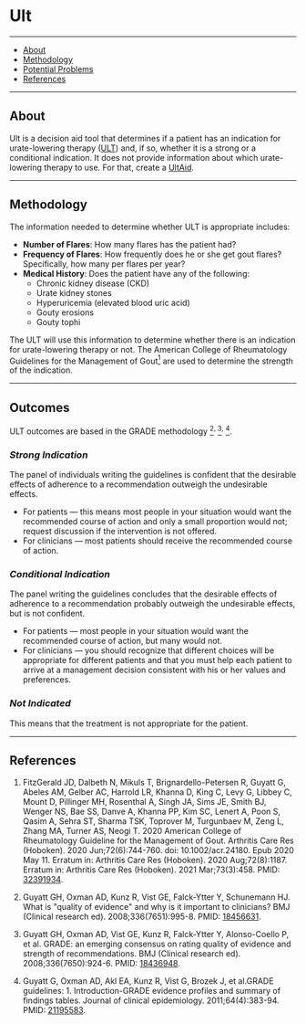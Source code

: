 # Ult

---

- [About](#about)
- [Methodology](#methodology)
- [Potential Problems](#potentialproblems)
- [References](#references)

---

## <span id="about">About</span>

Ult is a decision aid tool that determines if a patient has an indication for urate-lowering therapy ([ULT](/treatments/about/ult/)) and, if so, whether it is a strong or a conditional indication. It does not provide information about which urate-lowering therapy to use. For that, create a [UltAid](/ultaids/create/).

---

## <span id="methodology">Methodology</span>

The information needed to determine whether ULT is appropriate includes:

- **Number of Flares**: How many flares has the patient had?
- **Frequency of Flares**: How frequently does he or she get gout flares? Specifically, how many per flares per year?
- **Medical History**: Does the patient have any of the following:
  - Chronic kidney disease (CKD)
  - Urate kidney stones
  - Hyperuricemia (elevated blood uric acid)
  - Gouty erosions
  - Gouty tophi

The ULT will use this information to determine whether there is an indication for urate-lowering therapy or not. The American College of Rheumatology Guidelines for the Management of Gout[<sup>1</sup>](#ref-1) are used to determine the strength of the indication.

---

## <span id="outcomes">Outcomes</span>

ULT outcomes are based in the GRADE methodology [<sup>2</sup>](#ref-2)<sup>, </sup>[<sup>3</sup>](#ref-3)<sup>, </sup>[<sup>4</sup>](#ref-4).

### <span id="strong">_Strong Indication_</span>

The panel of individuals writing the guidelines is confident that the desirable effects of adherence to a recommendation outweigh the undesirable effects.

- For patients — this means most people in your situation would want the recommended course of action and only a small proportion would not; request discussion if the intervention is not offered.
- For clinicians — most patients should receive the recommended course of action.

### <span id="conditional">_Conditional Indication_</span>

The panel writing the guidelines concludes that the desirable effects of adherence to a recommendation probably outweigh the undesirable effects, but is not confident.

- For patients — most people in your situation would want the recommended course of action, but many would not.
- For clinicians — you should recognize that different choices will be appropriate for different patients and that you must help each patient to arrive at a management decision consistent with his or her values and preferences.

### <span id="notindicated">_Not Indicated_</span>

This means that the treatment is not appropriate for the patient.

---

## <span id="references">References</span>

1. <span id="ref-1"></span>FitzGerald JD, Dalbeth N, Mikuls T, Brignardello-Petersen R, Guyatt G, Abeles AM, Gelber AC, Harrold LR, Khanna D, King C, Levy G, Libbey C, Mount D, Pillinger MH, Rosenthal A, Singh JA, Sims JE, Smith BJ, Wenger NS, Bae SS, Danve A, Khanna PP, Kim SC, Lenert A, Poon S, Qasim A, Sehra ST, Sharma TSK, Toprover M, Turgunbaev M, Zeng L, Zhang MA, Turner AS, Neogi T. 2020 American College of Rheumatology Guideline for the Management of Gout. Arthritis Care Res (Hoboken). 2020 Jun;72(6):744-760. doi: 10.1002/acr.24180. Epub 2020 May 11. Erratum in: Arthritis Care Res (Hoboken). 2020 Aug;72(8):1187. Erratum in: Arthritis Care Res (Hoboken). 2021 Mar;73(3):458. PMID: [32391934](https://pubmed.ncbi.nlm.nih.gov/32391934/).

2. <span id="ref-2"></span>Guyatt GH, Oxman AD, Kunz R, Vist GE, Falck-Ytter Y, Schunemann HJ. What is "quality of evidence" and why is it important to clinicians? BMJ (Clinical research ed). 2008;336(7651):995-8. PMID: [18456631](https://www.bmj.com/content/336/7651/995).

3. <span id="ref-3"></span>Guyatt GH, Oxman AD, Vist GE, Kunz R, Falck-Ytter Y, Alonso-Coello P, et al. GRADE: an emerging consensus on rating quality of evidence and strength of recommendations. BMJ (Clinical research ed). 2008;336(7650):924-6. PMID: [18436948](https://www.bmj.com/content/336/7650/924).

4. <span id="ref-4"></span>Guyatt G, Oxman AD, Akl EA, Kunz R, Vist G, Brozek J, et al.GRADE guidelines: 1. Introduction-GRADE evidence profiles and summary of findings tables. Journal of clinical epidemiology. 2011;64(4):383-94. PMID: [21195583](https://pubmed.ncbi.nlm.nih.gov/21195583/).
